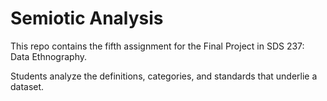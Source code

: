 # Semiotic Analysis

This repo contains the fifth assignment for the Final Project in SDS 237: Data Ethnography.

Students analyze the definitions, categories, and standards that underlie a dataset. 
